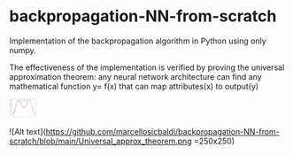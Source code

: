 # backpropagation-NN-from-scratch

Implementation of the backpropagation algorithm in Python using only numpy.

The effectiveness of the implementation is verified by proving the universal approximation theorem: any neural network architecture can find any mathematical function y= f(x) that can map attributes(x) to output(y)

<img src="https://github.com/marcellosicbaldi/backpropagation-NN-from-scratch/blob/main/Universal_approx_theorem.png" width="48">

![Alt text](https://github.com/marcellosicbaldi/backpropagation-NN-from-scratch/blob/main/Universal_approx_theorem.png =250x250)
